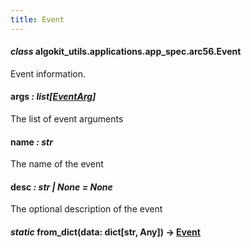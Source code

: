 ```yaml
---
title: Event
---
```


#### _class_ algokit_utils.applications.app_spec.arc56.Event

Event information.

#### args _: list[[EventArg](/reference/algokit-utils-py/api/applications/app_spec/arc56/eventarg/#algokit_utils.applications.app_spec.arc56.EventArg)]_

The list of event arguments

#### name _: str_

The name of the event

#### desc _: str | None_ _= None_

The optional description of the event

#### _static_ from_dict(data: dict[str, Any]) → [Event](#algokit_utils.applications.app_spec.arc56.Event)
